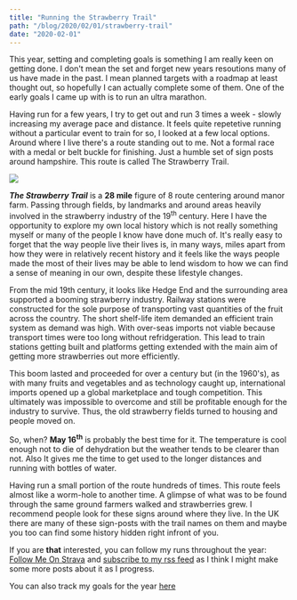 ```yaml
---
title: "Running the Strawberry Trail"
path: "/blog/2020/02/01/strawberry-trail"
date: "2020-02-01"
---
```

This year, setting and completing goals is something I am really keen on getting done. I don&#39;t mean the set and forget new years resoutions many of us have made in the past. I mean planned targets with a roadmap at least thought out, so hopefully I can actually complete some of them. One of the early goals I came up with is to run an ultra marathon. 

Having run for a few years, I try to get out and run 3 times a week - slowly increasing my average pace and distance. It feels quite repetetive running without a particular event to train for so, I looked at a few local options. Around where I live there&#39;s a route standing out to me. Not a formal race with a medal or belt buckle for finishing. Just a humble set of sign posts around hampshire. This route is called The Strawberry Trail.

[<img src="/static/strawberry-trail-dec0e8a52c96704aab0c9bbfffd4f7b4.png" />](https://www.strava.com/routes/23296093)
<br />

***The Strawberry Trail*** is a **28 mile** figure of 8 route centering around manor farm. Passing through fields, by landmarks and around areas heavily involved in the strawberry industry of the 19<sup>th</sup> century. Here I have the opportunity to explore my own local history which is not really something myself or many of the people I know have done much of. It&#39;s really easy to forget that the way people live their lives is, in many ways, miles apart from how they were in relatively recent history and it feels like the ways people made the most of their lives may be able to lend wisdom to how we can find a sense of meaning in our own, despite these lifestyle changes.

From the mid 19th century, it looks like Hedge End and the surrounding area supported a booming strawberry industry. Railway stations were constructed for the sole purpose of transporting vast quantities of the fruit across the country. The short shelf-life item demanded an efficient train system as demand was high. With over-seas imports not viable because transport times were too long without refridgeration. This lead to train stations getting built and platforms getting extended with the main aim of getting more strawberries out more efficiently.

This boom lasted and proceeded for over a century but (in the 1960&#39;s), as with many fruits and vegetables and as technology caught up, international imports opened up a global marketplace and tough competition. This ultimately was impossible to overcome and still be profitable enough for the industry to survive. Thus, the old strawberry fields turned to housing and people moved on.

So, when? **May 16<sup>th</sup>** is probably the best time for it. The temperature is cool enough not to die of dehydration but the weather tends to be clearer than not. Also It gives me the time to get used to the longer distances and running with bottles of water. 

Having run a small portion of the route hundreds of times. This route feels almost like a worm-hole to another time. A glimpse of what was to be found through the same ground farmers walked and strawberries grew. I recommend people look for these signs around where they live. In the UK there are many of these sign-posts with the trail names on them and maybe you too can find some history hidden right infront of you.

If you are **that** interested, you can follow my runs throughout the year: [<span class='button-strava'>Follow Me On Strava</span>](https://www.strava.com/athletes/19562536) and [subscribe to my rss feed](/feed.xml) as I think I might make some more posts about it as I progress.

You can also track my goals for the year [here]()